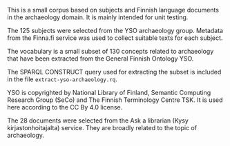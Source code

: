 This is a small corpus based on subjects and Finnish language documents in
the archaeology domain. It is mainly intended for unit testing.

The 125 subjects were selected from the YSO archaeology group. Metadata from
the Finna.fi service was used to collect suitable texts for each subject.

The vocabulary is a small subset of 130 concepts related to archaeology that
have been extracted from the General Finnish Ontology YSO.

The SPARQL CONSTRUCT query used for extracting the subset is included in the
file `extract-yso-archaeology.rq`.

YSO is copyrighted by National Library of Finland, Semantic Computing
Research Group (SeCo) and The Finnish Terminology Centre TSK. It is used
here according to the CC By 4.0 license.

The 28 documents were selected from the Ask a librarian (Kysy
kirjastonhoitajalta) service. They are broadly related to the topic of
archaeology.


